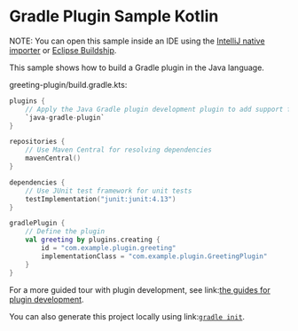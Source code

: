 # Gradle Plugin Sample Kotlin

NOTE: You can open this sample inside an IDE using the [IntelliJ native importer](https://www.jetbrains.com/help/idea/gradle.html#gradle_import_project_start) or [Eclipse Buildship](https://projects.eclipse.org/projects/tools.buildship).

This sample shows how to build a Gradle plugin in the Java language.

greeting-plugin/build.gradle.kts:
```kotlin
plugins {
    // Apply the Java Gradle plugin development plugin to add support for developing Gradle plugins
    `java-gradle-plugin`
}

repositories {
    // Use Maven Central for resolving dependencies
    mavenCentral()
}

dependencies {
    // Use JUnit test framework for unit tests
    testImplementation("junit:junit:4.13")
}

gradlePlugin {
    // Define the plugin
    val greeting by plugins.creating {
        id = "com.example.plugin.greeting"
        implementationClass = "com.example.plugin.GreetingPlugin"
    }
}
```

For a more guided tour with plugin development, see link:[the guides for plugin development](https://gradle.org/guides/?q=Plugin%20Development).

You can also generate this project locally using link:[`gradle init`](https://docs.gradle.org/current/userguide/build_init_plugin.html#sec:java_gradle_plugin).
